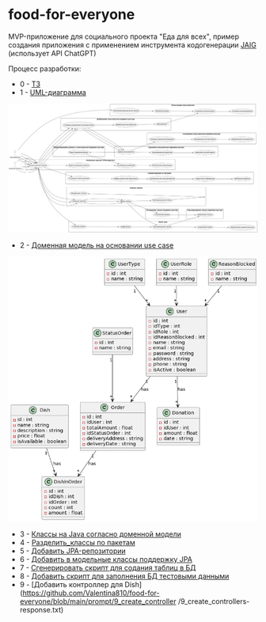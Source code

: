# food-for-everyone
MVP-приложение для социального проекта "Еда для всех", пример создания приложения с применением инструмента кодогенерации [JAIG](https://github.com/sonkin/JAIG) (использует API ChatGPT) 

Процесс разработки:
- 0 - [ТЗ](https://github.com/Valentina810/food-for-everyone/blob/main/prompt/0_use_cases/0_use_cases-response.txt)
- 1 - [UML-диаграмма](https://github.com/Valentina810/food-for-everyone/blob/main/prompt/1_uml/1_uml-response.txt) 
<img width="1000" alt="UML" src="https://github.com/Valentina810/food-for-everyone/blob/main/src/main/resources/uml.png">

- 2 - [Доменная модель на основании use case](https://github.com/Valentina810/food-for-everyone/blob/main/prompt/2_domain_model/2-domain-model-response.txt) 
<img width="1000" alt="Доменная модель на основании use case" src="https://github.com/Valentina810/food-for-everyone/blob/main/src/main/resources/domain-model.png">

- 3 - [Классы на Java согласно доменной модели](https://github.com/Valentina810/food-for-everyone/blob/main/prompt/3_classes_domain_model/3_classes_domain_model-response.txt)
- 4 - [Разделить_классы по пакетам](https://github.com/Valentina810/food-for-everyone/blob/main/prompt/4_split_packages/4_split_packages-response.txt)
- 5 - [Добавить JPA-репозитории](https://github.com/Valentina810/food-for-everyone/blob/main/prompt/5_add_repositories/5_add_repositories-response.txt)
- 6 - [Добавить в модельные классы поддержку JPA](https://github.com/Valentina810/food-for-everyone/blob/main/prompt/6_add_connection_between_repositories_and_models/6_add_connection_between_repositories_and_models-response.txt)  
- 7 - [Сгенерировать скрипт для содания таблиц в БД](https://github.com/Valentina810/food-for-everyone/blob/main/prompt/7_add_script_for_bd_generate/7_add_script_for_bd_generate-response.txt)
- 8 - [Добавить скрипт для заполнения БД тестовыми данными](https://github.com/Valentina810/food-for-everyone/blob/main/prompt/8_fill_data_in_database/8_fill_data_in_database-response.txt)
- 9 - [Добавить контроллер для Dish](https://github.com/Valentina810/food-for-everyone/blob/main/prompt/9_create_controller
/9_create_controllers-response.txt)
